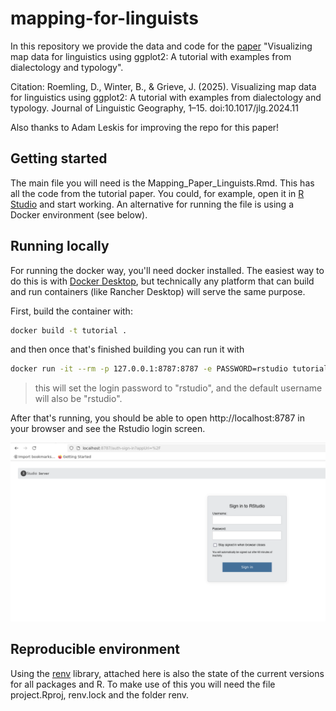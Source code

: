 # mapping-for-linguists

In this repository we provide the data and code for the [paper](https://www.cambridge.org/core/journals/journal-of-linguistic-geography/article/visualizing-map-data-for-linguistics-using-ggplot2-a-tutorial-with-examples-from-dialectology-and-typology/369F9643F85781AAAC0096D6BD146215) "Visualizing map data for linguistics using ggplot2: A tutorial with examples from dialectology and typology". 

Citation:
Roemling, D., Winter, B., & Grieve, J. (2025). Visualizing map data for linguistics using ggplot2: A tutorial with examples from dialectology and typology. Journal of Linguistic Geography, 1–15. doi:10.1017/jlg.2024.11

Also thanks to Adam Leskis for improving the repo for this paper!


## Getting started

The main file you will need is the Mapping_Paper_Linguists.Rmd. This has all the code from the tutorial paper. You could, for example, open it in [R Studio](https://posit.co/download/rstudio-desktop/) and start working. An alternative for running the file is using a Docker environment (see below).


## Running locally

For running the docker way, you'll need docker installed. The easiest way to do this is with [Docker Desktop](https://www.docker.com/get-started/), but technically any platform that can build and run containers (like Rancher Desktop) will serve the same purpose.

First, build the container with:

```sh
docker build -t tutorial .
```

and then once that's finished building you can run it with

```sh
docker run -it --rm -p 127.0.0.1:8787:8787 -e PASSWORD=rstudio tutorial
```

> this will set the login password to "rstudio", and the default username will also be "rstudio".

After that's running, you should be able to open http://localhost:8787 in your browser and see the Rstudio login screen.

![rstudio login screen](https://github.com/danaroemling/mapping-for-linguists/blob/main/rstudio_login_screen.png?raw=true)


## Reproducible environment 

Using the [renv](https://rstudio.github.io/renv/articles/renv.html) library, attached here is also the state of the current versions for all packages and R. To make use of this you will need the file project.Rproj, renv.lock and the folder renv. 

